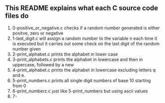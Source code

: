 ## This README explains what each C source code files do
1) 0-positive_or_negative.c checks if a random number generated is either positve, zero or negative
2) 1-last_digit.c will assign a random number to the variable n each time it is executed but it carries out some check on the last digit of the random number given
3) 2-print_alphabet.c prints the alphabet in lower case
4) 3-print_alphabets.c prints the alphabet in lowercase and then in uppercase, followed by a new
5) 4-print_alphabet.c prints the alphabet in lowercase excluding letters q and e.
6) 5-print_numbers.c prints all single digit numbers of base 10 starting from 0
7) 6-print_numberz.c just like 5-print_numbers but using ascii values
8) 7-

